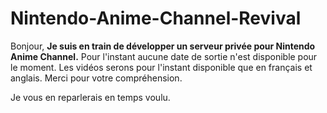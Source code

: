 # Nintendo-Anime-Channel-Revival
Bonjour,
**Je suis en train de développer un serveur privée pour Nintendo Anime Channel.**
Pour l'instant aucune date de sortie n'est disponible pour le moment.
Les vidéos serons pour l'instant disponible que en français et anglais.
Merci pour votre compréhension.

Je vous en reparlerais en temps voulu.
